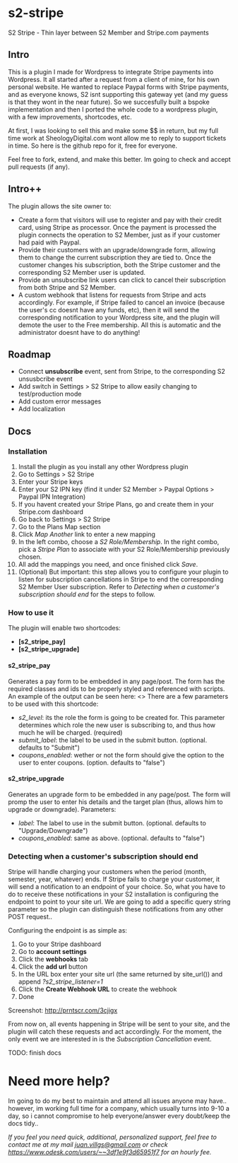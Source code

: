 s2-stripe
=========

S2 Stripe - Thin layer between S2 Member and Stripe.com payments

Intro
------

This is a plugin I made for Wordpress to integrate Stripe payments into Wordpress. It all started after a request from a client of mine, for his own personal website. He wanted to replace Paypal forms with Stripe payments, and as everyone knows, S2 isnt supporting this gateway yet (and my guess is that they wont in the near future). So we succesfully built a bspoke implementation and then I ported the whole code to a wordpress plugin, with a few improvements, shortcodes, etc.

At first, I was looking to sell this and make some $$ in return, but my full time work at SheologyDigital.com wont allow me to reply to support tickets in time. So here is the github repo for it, free for everyone.

Feel free to fork, extend, and make this better. Im going to check and accept pull requests (if any).

Intro++
------
The plugin allows the site owner to:
+ Create a form that visitors will use to register and pay with their credit card, using Stripe as processor. Once the payment is processed the plugin connects the operation to S2 Member, just as if your customer had paid with Paypal.
+ Provide their customers with an upgrade/downgrade form, allowing them to change the current subscription they are tied to. Once the customer changes his subscription, both the Stripe customer and the corresponding S2 Member user is updated.
+ Provide an unsubscribe link users can click to cancel their subscription from both Stripe and S2 Member.
+ A custom webhook that listens for requests from Stripe and acts accordingly. For example, if Stripe failed to cancel an invoice (because the user's cc doesnt have any funds, etc), then it will send the corresponding notification to your Wordpress site, and the plugin will demote the user to the Free membership. All this is automatic and the administrator doesnt have to do anything!

Roadmap
------
+ Connect **unsubscribe** event, sent from Stripe, to the corresponding S2 unsusbcribe event
+ Add switch in Settings > S2 Stripe to allow easily changing to test/production mode
+ Add custom error messages
+ Add localization

Docs
------

### Installation

1. Install the plugin as you install any other Wordpress plugin
2. Go to Settings > S2 Stripe
3. Enter your Stripe keys
4. Enter your S2 IPN key (find it under S2 Member > Paypal Options > Paypal IPN Integration)
5. If you havent created your Stripe Plans, go and create them in your Stripe.com dashboard
6. Go back to Settings > S2 Stripe
  1. Go to the Plans Map section
  2. Click *Map Another* link to enter a new mapping
  3. In the left combo, choose a *S2 Role/Membership*. In the right combo, pick a *Stripe Plan* to associate with your S2 Role/Membership previously chosen.
  4. All add the mappings you need, and once finished click *Save*.
7. (Optional) But important: this step allows you to configure your plugin to listen for subscription cancellations in Stripe to end the corresponding S2 Member User subscription. Refer to *Detecting when a customer's subscription should end* for the steps to follow.


### How to use it

The plugin will enable two shortcodes:
* **[s2_stripe_pay]**
* **[s2_stripe_upgrade]**

#### s2_stripe_pay

Generates a pay form to be embedded in any page/post. The form has the required classes and ids to be properly styled and referenced with scripts. An example of the output can be seen here: <<needs screenshot>>
There are a few parameters to be used with this shortcode:
* *s2_level*: its the role the form is going to be created for. This parameter determines which role the new user is subscribing to, and thus how much he will be charged. (required)
* *submit_label*: the label to be used in the submit button. (optional. defaults to "Submit")
* *coupons_enabled*: wether or not the form should give the option to the user to enter coupons. (option. defaults to "false")

#### s2_stripe_upgrade

Generates an upgrade form to be embedded in any page/post. The form will promp the user to enter his details and the target plan (thus, allows him to upgrade or downgrade).
Parameters:
* *label*: The label to use in the submit button. (optional. defaults to "Upgrade/Downgrade")
* *coupons_enabled*: same as above. (optional. defaults to "false")

### Detecting when a customer's subscription should end

Stripe will handle charging your customers when the period (month, semester, year, whatever) ends. If Stripe fails to charge your customer, it will send a notification to an endpoint of your choice. So, what you have to do to receive these notifications in your S2 installation is configuring the endpoint to point to your site url. We are going to add a specific query string parameter so the plugin can distinguish these notifications from any other POST request..

Configuring the endpoint is as simple as:

1. Go to your Stripe dashboard
2. Go to **account settings**
3. Click the **webhooks** tab
4. Click the **add url** button
5. In the URL box enter your site url (the same returned by site_url()) and append *?s2_stripe_listener=1*
6. Click the **Create Webhook URL** to create the webhook
7. Done

Screenshot: http://prntscr.com/3cjigx

From now on, all events happening in Stripe will be sent to your site, and the plugin will catch these requests and act accordingly. For the moment, the only event we are interested in is the *Subscription Cancellation* event.

TODO: finish docs

Need more help?
======
Im going to do my best to maintain and attend all issues anyone may have.. however, im working full time for a company, which usually turns into 9-10 a day, so i cannot compromise to help everyone/answer every doubt/keep the docs tidy..

*If you feel you need quick, additional, personalized support, feel free to contact me at my mail juan.villgs@gmail.com or check https://www.odesk.com/users/~~3df1e9f3d65951f7 for an hourly fee.*

